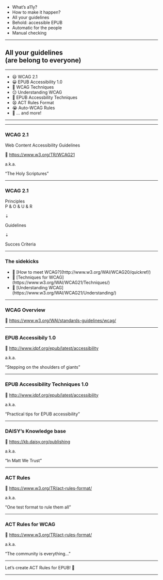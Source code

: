 - What’s a11y?
- How to make it happen?
- All your guidelines <!-- .element: class="selected" -->
- Behold: accessible EPUB
- Automatic for the people
- Manual checking

<!-- .element: class="toc no-bullets" -->

---

## All your guidelines <br>(are belong to everyone)

---

- 😃 WCAG 2.1<!-- .element: class="fragment"-->
- 😀 EPUB Accessibility 1.0 <!-- .element: class="fragment" -->
- 🙂 WCAG Techniques <!-- .element: class="fragment" -->
- 😐 Understanding WCAG <!-- .element: class="fragment" -->
- 🙁 EPUB Accessbility Techniques <!-- .element: class="fragment" -->
- 😫 ACT Rules Format <!-- .element: class="fragment" -->
- 😭 Auto-WCAG Rules <!-- .element: class="fragment" -->
- 🤯 … and more! <!-- .element: class="fragment" -->

<!-- .element: class="no-bullets" -->

---

<!-- .slide: data-background-video="assets/overwhelmed.mp4" data-background-size="contain" data-background-video-loop="true"-->

---

### WCAG 2.1

Web Content Accessibility Guidelines

🔖 https://www.w3.org/TR/WCAG21

<div class="fragment">
<p>a.k.a.</p>
<p>“The Holy Scriptures”</p>
</div>

---

### WCAG 2.1

Principles<br>
P <span class="smaller">&</span>
O <span class="smaller">&</span>
U <span class="smaller">&</span>
R

⇣

Guidelines

⇣

Succes Criteria

---

### The sidekicks


- <!-- .element: class="fragment"--> 🔖 [How to meet WCAG?](http://www.w3.org/WAI/WCAG20/quickref/)
- <!-- .element: class="fragment"--> 🔖 [Techniques for WCAG](https://www.w3.org/WAI/WCAG21/Techniques/)
- <!-- .element: class="fragment"--> 🔖 [Understanding WCAG](https://www.w3.org/WAI/WCAG21/Understanding/)

<!-- .element: class="no-bullets" -->


---

### WCAG Overview

🔖 https://www.w3.org/WAI/standards-guidelines/wcag/

---

### EPUB Accessibily 1.0

🔖 http://www.idpf.org/epub/latest/accessibility

<div class="fragment">
<p>a.k.a.</p>
<p>“Stepping on the shoulders of giants”</p>
</div>

---

### EPUB Accessibility Techniques 1.0

🔖 http://www.idpf.org/epub/latest/accessibility

<div class="fragment">
<p>a.k.a.</p>
<p>“Practical tips for EPUB accessibility”</p>
</div>

---

### DAISY’s Knowledge base

🔖 https://kb.daisy.org/publishing

<div class="fragment">
<p>a.k.a.</p>
<p>“In Matt We Trust”</p>
</div>

---

### ACT Rules

🔖 https://www.w3.org/TR/act-rules-format/

<div class="fragment">
<p>a.k.a.</p>
<p>“One test format to rule them all”</p>
</div>

---

### ACT Rules for WCAG

🔖 https://www.w3.org/TR/act-rules-format/

<div class="fragment">
<p>a.k.a.</p>
<p>“The community is everything…”</p>
</div>

---

Let’s create ACT Rules for EPUB! 🚀

---

<!-- .slide: data-background-video="assets/cookie-monster-dance.mp4" data-background-size="contain" data-background-video-loop="true"-->